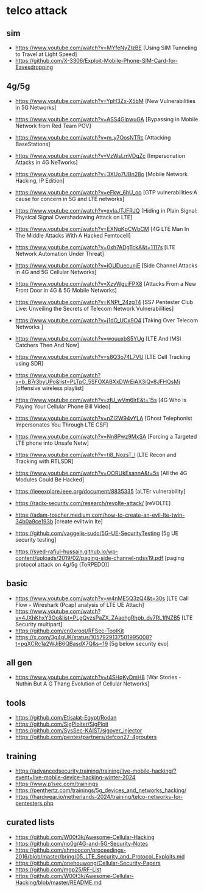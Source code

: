 # telco attack
## sim
- https://www.youtube.com/watch?v=MYfeNyZIzBE [Using SIM Tunneling to Travel at Light Speed]
- https://github.com/X-3306/Exploit-Mobile-Phone-SIM-Card-for-Eavesdropping
## 4g/5g
- https://www.youtube.com/watch?v=YpH3Zx-X5bM [New Vulnerabilities in 5G Networks]
- https://www.youtube.com/watch?v=ASS4GlpwuGA [Bypassing in Mobile Network from Red Team POV]
- https://www.youtube.com/watch?v=m_y7OosNTRc [Attacking BaseStations]
- https://www.youtube.com/watch?v=VzWsLmVDqZc [Impersonation Attacks in 4G NeTworks]
- https://www.youtube.com/watch?v=3XUo7UBn28o [Mobile Network Hacking, IP Edition]
- https://www.youtube.com/watch?v=eFkw_6hU_oo [GTP vulnerabilities:A cause for concern in 5G and LTE networks]
- https://www.youtube.com/watch?v=xvIaJTJFRJQ [Hiding in Plain Signal: Physical Signal Overshadowing Attack on LTE]
- https://www.youtube.com/watch?v=EXNgKpCWbCM [4G LTE Man In The Middle Attacks With A Hacked Femtocell]
- https://www.youtube.com/watch?v=0xh7ADgTckA&t=1117s [LTE Network Automation Under Threat]
- https://www.youtube.com/watch?v=iOUDuecunjE [Side Channel Attacks in 4G and 5G Cellular Networks]
- https://www.youtube.com/watch?v=XzvWguiFPX8 [Attacks From a New Front Door in 4G & 5G Mobile Networks]
- https://www.youtube.com/watch?v=KNPt_24zgT4 [SS7 Pentester Club Live: Unveiling the Secrets of Telecom Network Vulnerabilities]
- https://www.youtube.com/watch?v=j1dO_UCx9O4 [Taking Over Telecom Networks ]
- https://www.youtube.com/watch?v=wouuxbS5YUg [LTE And IMSI Catchers Then And Now]
- https://www.youtube.com/watch?v=s8Q3o74L7VU [LTE Cell Tracking using SDR]
- https://www.youtube.com/watch?v=b_B7r3byUPo&list=PLTpC_5SFOXABXxDWrEiAX3iQv8JFHQsMj [offensive wireless playlist]

- https://www.youtube.com/watch?v=zIU_wVm6lrE&t=15s [4G Who is Paying Your Cellular Phone Bill Video]
- https://www.youtube.com/watch?v=nZI2W94vYLA [Ghost Telephonist Impersonates You Through LTE CSF]
- https://www.youtube.com/watch?v=Nn8Pwz9MxSA [Forcing a Targeted LTE phone into Unsafe Netw]
- https://www.youtube.com/watch?v=ti8_NozsT_I [LTE Recon and Tracking with RTLSDR]
- https://www.youtube.com/watch?v=OORUkEsannA&t=5s [All the 4G Modules Could Be Hacked]
- https://ieeexplore.ieee.org/document/8835335 [aLTEr vulnerability]
- https://radix-security.com/research/revolte-attack/ [reVOLTE]
- https://adam-toscher.medium.com/how-to-create-an-evil-lte-twin-34b0a9ce193b [create eviltwin lte]
- https://github.com/vaggelis-sudo/5G-UE-SecurityTesting [5g UE security testing]
- https://syed-rafiul-hussain.github.io/wp-content/uploads/2019/02/paging-side-channel-ndss19.pdf [paging protocol attack on 4g/5g (ToRPEDO)] 
## basic
- https://www.youtube.com/watch?v=w4nME5Q3zQ4&t=30s [LTE Call Flow - Wireshark (Pcap) analysis of LTE UE Attach]
- https://www.youtube.com/watch?v=4JXhKhxY3Oo&list=PLgQvzsPaZX_ZAaohgRhpb_dv7RL1fNZB5 [LTE Security multipart]
- https://github.com/cn0xroot/RFSec-ToolKit
- https://x.com/3g4gUK/status/1057929137501995008?t=pqXCRc1a2WJiB6QBasdX7Q&s=19 [5g below security evo]
## all gen
- https://www.youtube.com/watch?v=t4SHqKyDmH8 [War Stories - Nuthin But A G Thang Evolution of Cellular Networks]

## tools
- https://github.com/Etisalat-Egypt/Rodan
- https://github.com/SigPloiter/SigPloit
- https://github.com/SysSec-KAIST/sigover_injector
- https://github.com/pentestpartners/defcon27-4grouters

## training
- https://advancedsecurity.training/training/live-mobile-hacking/?event=live-mobile-device-hacking-winter-2024
- https://www.p1sec.com/trainings
- https://penthertz.com/trainings/5g_devices_and_networks_hacking/
- https://hardwear.io/netherlands-2024/training/telco-networks-for-pentesters.php

## curated lists
- https://github.com/W00t3k/Awesome-Cellular-Hacking
- https://github.com/no0g/4G-and-5G-Security-Notes
- https://github.com/shmoocon/proceedings-2016/blob/master/bring/05_LTE_Security_and_Protocol_Exploits.md
- https://github.com/onehouwong/Cellular-Security-Papers
- https://github.com/mgp25/RF-List
- https://github.com/W00t3k/Awesome-Cellular-Hacking/blob/master/README.md
